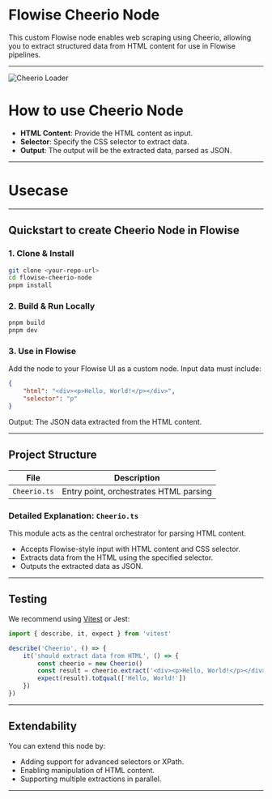 # Flowise Cheerio Node

This custom Flowise node enables web scraping using Cheerio, allowing you to extract structured data from HTML content for use in Flowise pipelines.

---

![Cheerio Loader](cheerio.svg)

# How to use Cheerio Node

-   **HTML Content**: Provide the HTML content as input.
-   **Selector**: Specify the CSS selector to extract data.
-   **Output**: The output will be the extracted data, parsed as JSON.

---

# Usecase

---

## Quickstart to create Cheerio Node in Flowise

### 1. Clone & Install

```bash
git clone <your-repo-url>
cd flowise-cheerio-node
pnpm install
```

### 2. Build & Run Locally

```bash
pnpm build
pnpm dev
```

### 3. Use in Flowise

Add the node to your Flowise UI as a custom node. Input data must include:

```json
{
    "html": "<div><p>Hello, World!</p></div>",
    "selector": "p"
}
```

Output: The JSON data extracted from the HTML content.

---

## Project Structure

| File         | Description                            |
| ------------ | -------------------------------------- |
| `Cheerio.ts` | Entry point, orchestrates HTML parsing |

### Detailed Explanation: `Cheerio.ts`

This module acts as the central orchestrator for parsing HTML content.

-   Accepts Flowise-style input with HTML content and CSS selector.
-   Extracts data from the HTML using the specified selector.
-   Outputs the extracted data as JSON.

---

## Testing

We recommend using [Vitest](https://vitest.dev/) or Jest:

```ts
import { describe, it, expect } from 'vitest'

describe('Cheerio', () => {
    it('should extract data from HTML', () => {
        const cheerio = new Cheerio()
        const result = cheerio.extract('<div><p>Hello, World!</p></div>', 'p')
        expect(result).toEqual(['Hello, World!'])
    })
})
```

---

## Extendability

You can extend this node by:

-   Adding support for advanced selectors or XPath.
-   Enabling manipulation of HTML content.
-   Supporting multiple extractions in parallel.

---

